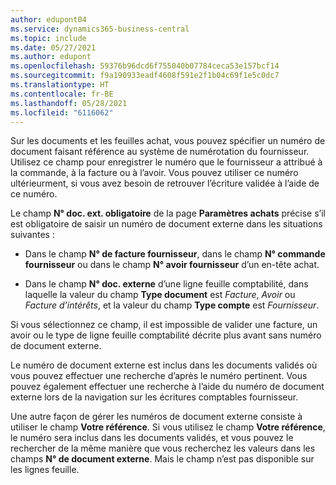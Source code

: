 ```yaml
---
author: edupont04
ms.service: dynamics365-business-central
ms.topic: include
ms.date: 05/27/2021
ms.author: edupont
ms.openlocfilehash: 59376b96dcd6f755040b07784ceca53e157bcf14
ms.sourcegitcommit: f9a190933eadf4608f591e2f1b04c69f1e5c0dc7
ms.translationtype: HT
ms.contentlocale: fr-BE
ms.lasthandoff: 05/28/2021
ms.locfileid: "6116062"
---
```

Sur les documents et les feuilles achat, vous pouvez spécifier un numéro de document faisant référence au système de numérotation du fournisseur. Utilisez ce champ pour enregistrer le numéro que le fournisseur a attribué à la commande, à la facture ou à l’avoir. Vous pouvez utiliser ce numéro ultérieurment, si vous avez besoin de retrouver l’écriture validée à l’aide de ce numéro.

Le champ **N° doc. ext. obligatoire** de la page **Paramètres achats** précise s’il est obligatoire de saisir un numéro de document externe dans les situations suivantes :

* Dans le champ **N° de facture fournisseur**, dans le champ **N° commande fournisseur** ou dans le champ **N° avoir fournisseur** d’un en-tête achat.

* Dans le champ **N° doc. externe** d’une ligne feuille comptabilité, dans laquelle la valeur du champ **Type document** est *Facture*, *Avoir* ou *Facture d’intérêts*, et la valeur du champ **Type compte** est *Fournisseur*.

Si vous sélectionnez ce champ, il est impossible de valider une facture, un avoir ou le type de ligne feuille comptabilité décrite plus avant sans numéro de document externe.

Le numéro de document externe est inclus dans les documents validés où vous pouvez effectuer une recherche d’après le numéro pertinent. Vous pouvez également effectuer une recherche à l’aide du numéro de document externe lors de la navigation sur les écritures comptables fournisseur.

Une autre façon de gérer les numéros de document externe consiste à utiliser le champ **Votre référence**. Si vous utilisez le champ **Votre référence**, le numéro sera inclus dans les documents validés, et vous pouvez le rechercher de la même manière que vous recherchez les valeurs dans les champs **N° de document externe**. Mais le champ n’est pas disponible sur les lignes feuille.
